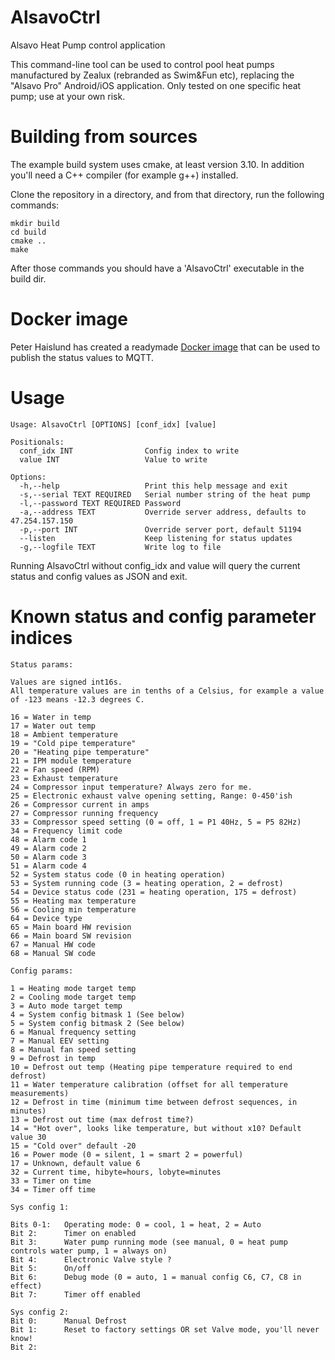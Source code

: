 # AlsavoCtrl
 Alsavo Heat Pump control application

This command-line tool can be used to control pool heat pumps manufactured by Zealux (rebranded as Swim&Fun etc), replacing the "Alsavo Pro" Android/iOS application. Only tested on one specific heat pump; use at your own risk.

# Building from sources

The example build system uses cmake, at least version 3.10. In addition you'll need a C++ compiler (for example g++) installed.

Clone the repository in a directory, and from that directory, run the following commands:
```
mkdir build
cd build
cmake ..
make
```

After those commands you should have a 'AlsavoCtrl' executable in the build dir.

# Docker image

Peter Haislund has created a readymade [Docker image](https://hub.docker.com/r/peterhaislund/alsavo_status) that can be used to publish the status values to MQTT. 

# Usage
```
Usage: AlsavoCtrl [OPTIONS] [conf_idx] [value]

Positionals:
  conf_idx INT                Config index to write
  value INT                   Value to write

Options:
  -h,--help                   Print this help message and exit
  -s,--serial TEXT REQUIRED   Serial number string of the heat pump
  -l,--password TEXT REQUIRED Password
  -a,--address TEXT           Override server address, defaults to 47.254.157.150
  -p,--port INT               Override server port, default 51194
  --listen                    Keep listening for status updates
  -g,--logfile TEXT           Write log to file
  ```

Running AlsavoCtrl without config_idx and value will query the current status and config values as JSON and exit. 

# Known status and config parameter indices

```
Status params:

Values are signed int16s.
All temperature values are in tenths of a Celsius, for example a value of -123 means -12.3 degrees C.

16 = Water in temp
17 = Water out temp
18 = Ambient temperature
19 = "Cold pipe temperature"
20 = "Heating pipe temperature"
21 = IPM module temperature
22 = Fan speed (RPM)
23 = Exhaust temperature
24 = Compressor input temperature? Always zero for me.
25 = Electronic exhaust valve opening setting, Range: 0-450'ish
26 = Compressor current in amps
27 = Compressor running frequency
33 = Compressor speed setting (0 = off, 1 = P1 40Hz, 5 = P5 82Hz)
34 = Frequency limit code
48 = Alarm code 1
49 = Alarm code 2
50 = Alarm code 3
51 = Alarm code 4
52 = System status code (0 in heating operation)
53 = System running code (3 = heating operation, 2 = defrost)
54 = Device status code (231 = heating operation, 175 = defrost)
55 = Heating max temperature
56 = Cooling min temperature
64 = Device type
65 = Main board HW revision
66 = Main board SW revision
67 = Manual HW code
68 = Manual SW code

Config params:

1 = Heating mode target temp
2 = Cooling mode target temp
3 = Auto mode target temp
4 = System config bitmask 1 (See below)
5 = System config bitmask 2 (See below)
6 = Manual frequency setting
7 = Manual EEV setting
8 = Manual fan speed setting
9 = Defrost in temp
10 = Defrost out temp (Heating pipe temperature required to end defrost)
11 = Water temperature calibration (offset for all temperature measurements)
12 = Defrost in time (minimum time between defrost sequences, in minutes)
13 = Defrost out time (max defrost time?)
14 = "Hot over", looks like temperature, but without x10? Default value 30
15 = "Cold over" default -20
16 = Power mode (0 = silent, 1 = smart 2 = powerful)
17 = Unknown, default value 6
32 = Current time, hibyte=hours, lobyte=minutes
33 = Timer on time
34 = Timer off time

Sys config 1:

Bits 0-1:   Operating mode: 0 = cool, 1 = heat, 2 = Auto
Bit 2:      Timer on enabled
Bit 3:      Water pump running mode (see manual, 0 = heat pump controls water pump, 1 = always on)
Bit 4:      Electronic Valve style ?
Bit 5:      On/off
Bit 6:      Debug mode (0 = auto, 1 = manual config C6, C7, C8 in effect)
Bit 7:      Timer off enabled

Sys config 2:
Bit 0:      Manual Defrost
Bit 1:      Reset to factory settings OR set Valve mode, you'll never know!
Bit 2:
```
